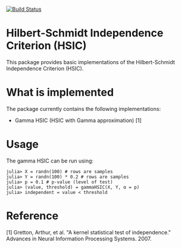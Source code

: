 [![Build Status](https://travis-ci.org/trappmartin/HilbertSchmidtIndependenceCriterion.jl.svg?branch=master)](https://travis-ci.org/trappmartin/HilbertSchmidtIndependenceCriterion.jl)
# Hilbert-Schmidt Independence Criterion (HSIC)

This package provides basic implementations of the Hilbert-Schmidt Independence Criterion (HSIC).

# What is implemented
The package currently contains the following implementations:

- Gamma HSIC (HSIC with Gamma approximation) [1]

# Usage

The gamma HSIC can be run using:

	julia> X = randn(100) # rows are samples
	julia> Y = randn(100) * 0.2 # rows are samples
	julia> p = 0.1 # p-value (level of test)
	julia> (value, threshold) = gammaHSIC(X, Y, α = p)
	julia> independent = value < threshold

# Reference
[1] Gretton, Arthur, et al. "A kernel statistical test of independence." Advances in Neural Information Processing Systems. 2007.
